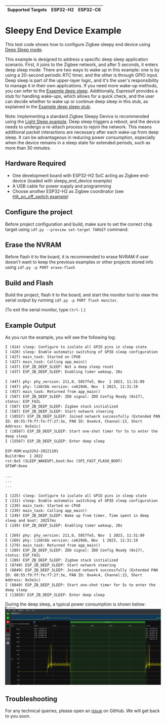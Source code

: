 | Supported Targets | ESP32-H2 | ESP32-C6 |
| ----------------- | -------- | -------- |

# Sleepy End Device Example

This test code shows how to configure Zigbee sleepy end device using [Deep Sleep mode](https://docs.espressif.com/projects/esp-idf/en/latest/esp32h2/api-reference/system/sleep_modes.html#sleep-modes).

This example is designed to address a specific deep sleep application scenario. First, it joins to the Zigbee network, and after 5 seconds, it enters deep sleep mode. There are two ways to wake up in this example: one is by using a 20-second periodic RTC timer, and the other is through GPIO input. Deep sleep is part of the upper-layer logic, and it's the user's responsibility to manage it in their own applications. If you need more wake-up methods, you can refer to the [Exapmle deep sleep]([../../../system/deep_sleep/](https://github.com/espressif/esp-idf/tree/master/examples/system/deep_sleep)). Additionally, Espressif provides a stub for handling wake-ups, which allows for a quick check, and the user can decide whether to wake up or continue deep sleep in this stub, as explained in the [Example deep sleep stub]([../../../system/deep_sleep_wake_stub](https://github.com/espressif/esp-idf/tree/master/examples/system/deep_sleep_wake_stub)).

Note: Implementing a standard Zigbee Sleepy Device is recommended using the [Light Sleep example](../light_sleep). Deep sleep triggers a reboot, and the device needs to undergo a re-attach process to rejoin the network. This means additional packet interactions are necessary after each wake-up from deep sleep. It can be advantageous in reducing power consumption, especially when the device remains in a sleep state for extended periods, such as more than 30 minutes.

## Hardware Required

* One development board with ESP32-H2 SoC acting as Zigbee end-device (loaded with sleepy_end_device example)
* A USB cable for power supply and programming
* Choose another ESP32-H2 as Zigbee coordinator (see [HA_on_off_switch example](../../esp_zigbee_HA_sample/HA_on_off_switch/))

## Configure the project

Before project configuration and build, make sure to set the correct chip target using `idf.py --preview set-target TARGET` command.

## Erase the NVRAM

Before flash it to the board, it is recommended to erase NVRAM if user doesn't want to keep the previous examples or other projects stored info
using `idf.py -p PORT erase-flash`

## Build and Flash

Build the project, flash it to the board, and start the monitor tool to view the serial output by running `idf.py -p PORT flash monitor`.

(To exit the serial monitor, type ``Ctrl-]``.)

## Example Output

As you run the example, you will see the following log:

```
I (414) sleep: Configure to isolate all GPIO pins in sleep state
I (420) sleep: Enable automatic switching of GPIO sleep configuration
I (427) main_task: Started on CPU0
I (427) main_task: Calling app_main()
I (437) ESP_ZB_DEEP_SLEEP: Not a deep sleep reset
I (437) ESP_ZB_DEEP_SLEEP: Enabling timer wakeup, 20s

I (447) phy: phy_version: 211,0, 5857fe5, Nov  1 2023, 11:31:09
I (447) phy: libbtbb version: ce629d6, Nov  1 2023, 11:31:19
I (457) main_task: Returned from app_main()
I (587) ESP_ZB_DEEP_SLEEP: ZDO signal: ZDO Config Ready (0x17), status: ESP_FAIL
I (587) ESP_ZB_DEEP_SLEEP: Zigbee stack initialized
I (587) ESP_ZB_DEEP_SLEEP: Start network steering
I (10557) ESP_ZB_DEEP_SLEEP: Joined network successfully (Extended PAN ID: 60:55:f9:ff:fe:f7:2f:3e, PAN ID: 0xe4c4, Channel:13, Short Address: 0x5e1c)
I (10567) ESP_ZB_DEEP_SLEEP: Start one-shot timer for 5s to enter the deep sleep
I (15567) ESP_ZB_DEEP_SLEEP: Enter deep sleep

ESP-ROM:esp32h2-20221101
Build:Nov  1 2022
rst:0x5 (SLEEP_WAKEUP),boot:0xc (SPI_FAST_FLASH_BOOT)
SPIWP:0xee

...
...
...

I (225) sleep: Configure to isolate all GPIO pins in sleep state
I (231) sleep: Enable automatic switching of GPIO sleep configuration
I (239) main_task: Started on CPU0
I (239) main_task: Calling app_main()
I (249) ESP_ZB_DEEP_SLEEP: Wake up from timer. Time spent in deep sleep and boot: 20257ms
I (249) ESP_ZB_DEEP_SLEEP: Enabling timer wakeup, 20s

I (269) phy: phy_version: 211,0, 5857fe5, Nov  1 2023, 11:31:09
I (269) phy: libbtbb version: ce629d6, Nov  1 2023, 11:31:19
I (279) main_task: Returned from app_main()
I (289) ESP_ZB_DEEP_SLEEP: ZDO signal: ZDO Config Ready (0x17), status: ESP_FAIL
I (289) ESP_ZB_DEEP_SLEEP: Zigbee stack initialized
I (8749) ESP_ZB_DEEP_SLEEP: Start network steering
I (8849) ESP_ZB_DEEP_SLEEP: Joined network successfully (Extended PAN ID: 60:55:f9:ff:fe:f7:2f:3e, PAN ID: 0xe4c4, Channel:13, Short Address: 0x5e1c)
I (8849) ESP_ZB_DEEP_SLEEP: Start one-shot timer for 5s to enter the deep sleep
I (13859) ESP_ZB_DEEP_SLEEP: Enter deep sleep
```

During the deep sleep, a typical power consumption is shown below:
![H2-deep-sleep-power-consumption](image/ESP32H2-deep-sleep-power-consumption.png)

## Troubleshooting

For any technical queries, please open an [issue](https://github.com/espressif/esp-zigbee-sdk/issues) on GitHub. We will get back to you soon.
